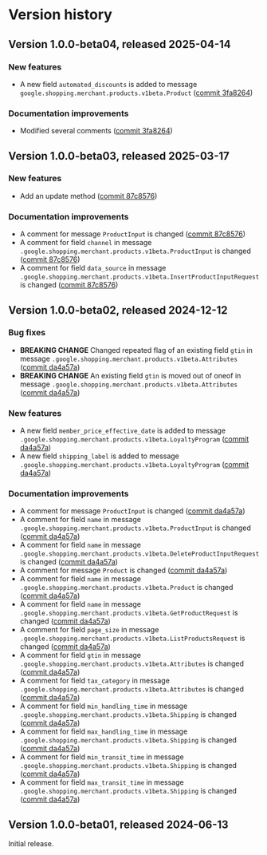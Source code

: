 # Version history

## Version 1.0.0-beta04, released 2025-04-14

### New features

- A new field `automated_discounts` is added to message `google.shopping.merchant.products.v1beta.Product` ([commit 3fa8264](https://github.com/googleapis/google-cloud-dotnet/commit/3fa82645814f3a40b22bb69ffae700265f48572f))

### Documentation improvements

- Modified several comments ([commit 3fa8264](https://github.com/googleapis/google-cloud-dotnet/commit/3fa82645814f3a40b22bb69ffae700265f48572f))

## Version 1.0.0-beta03, released 2025-03-17

### New features

- Add an update method ([commit 87c8576](https://github.com/googleapis/google-cloud-dotnet/commit/87c8576ac63970055bd230753bb439bc9dbeeafa))

### Documentation improvements

- A comment for message `ProductInput` is changed ([commit 87c8576](https://github.com/googleapis/google-cloud-dotnet/commit/87c8576ac63970055bd230753bb439bc9dbeeafa))
- A comment for field `channel` in message `.google.shopping.merchant.products.v1beta.ProductInput` is changed ([commit 87c8576](https://github.com/googleapis/google-cloud-dotnet/commit/87c8576ac63970055bd230753bb439bc9dbeeafa))
- A comment for field `data_source` in message `.google.shopping.merchant.products.v1beta.InsertProductInputRequest` is changed ([commit 87c8576](https://github.com/googleapis/google-cloud-dotnet/commit/87c8576ac63970055bd230753bb439bc9dbeeafa))

## Version 1.0.0-beta02, released 2024-12-12

### Bug fixes

- **BREAKING CHANGE** Changed repeated flag of an existing field `gtin` in message `.google.shopping.merchant.products.v1beta.Attributes` ([commit da4a57a](https://github.com/googleapis/google-cloud-dotnet/commit/da4a57a076cee8e9534ace58e65a6c159df3c02d))
- **BREAKING CHANGE** An existing field `gtin` is moved out of oneof in message `.google.shopping.merchant.products.v1beta.Attributes` ([commit da4a57a](https://github.com/googleapis/google-cloud-dotnet/commit/da4a57a076cee8e9534ace58e65a6c159df3c02d))

### New features

- A new field `member_price_effective_date` is added to message `.google.shopping.merchant.products.v1beta.LoyaltyProgram` ([commit da4a57a](https://github.com/googleapis/google-cloud-dotnet/commit/da4a57a076cee8e9534ace58e65a6c159df3c02d))
- A new field `shipping_label` is added to message `.google.shopping.merchant.products.v1beta.LoyaltyProgram` ([commit da4a57a](https://github.com/googleapis/google-cloud-dotnet/commit/da4a57a076cee8e9534ace58e65a6c159df3c02d))

### Documentation improvements

- A comment for message `ProductInput` is changed ([commit da4a57a](https://github.com/googleapis/google-cloud-dotnet/commit/da4a57a076cee8e9534ace58e65a6c159df3c02d))
- A comment for field `name` in message `.google.shopping.merchant.products.v1beta.ProductInput` is changed ([commit da4a57a](https://github.com/googleapis/google-cloud-dotnet/commit/da4a57a076cee8e9534ace58e65a6c159df3c02d))
- A comment for field `name` in message `.google.shopping.merchant.products.v1beta.DeleteProductInputRequest` is changed ([commit da4a57a](https://github.com/googleapis/google-cloud-dotnet/commit/da4a57a076cee8e9534ace58e65a6c159df3c02d))
- A comment for message `Product` is changed ([commit da4a57a](https://github.com/googleapis/google-cloud-dotnet/commit/da4a57a076cee8e9534ace58e65a6c159df3c02d))
- A comment for field `name` in message `.google.shopping.merchant.products.v1beta.Product` is changed ([commit da4a57a](https://github.com/googleapis/google-cloud-dotnet/commit/da4a57a076cee8e9534ace58e65a6c159df3c02d))
- A comment for field `name` in message `.google.shopping.merchant.products.v1beta.GetProductRequest` is changed ([commit da4a57a](https://github.com/googleapis/google-cloud-dotnet/commit/da4a57a076cee8e9534ace58e65a6c159df3c02d))
- A comment for field `page_size` in message `.google.shopping.merchant.products.v1beta.ListProductsRequest` is changed ([commit da4a57a](https://github.com/googleapis/google-cloud-dotnet/commit/da4a57a076cee8e9534ace58e65a6c159df3c02d))
- A comment for field `gtin` in message `.google.shopping.merchant.products.v1beta.Attributes` is changed ([commit da4a57a](https://github.com/googleapis/google-cloud-dotnet/commit/da4a57a076cee8e9534ace58e65a6c159df3c02d))
- A comment for field `tax_category` in message `.google.shopping.merchant.products.v1beta.Attributes` is changed ([commit da4a57a](https://github.com/googleapis/google-cloud-dotnet/commit/da4a57a076cee8e9534ace58e65a6c159df3c02d))
- A comment for field `min_handling_time` in message `.google.shopping.merchant.products.v1beta.Shipping` is changed ([commit da4a57a](https://github.com/googleapis/google-cloud-dotnet/commit/da4a57a076cee8e9534ace58e65a6c159df3c02d))
- A comment for field `max_handling_time` in message `.google.shopping.merchant.products.v1beta.Shipping` is changed ([commit da4a57a](https://github.com/googleapis/google-cloud-dotnet/commit/da4a57a076cee8e9534ace58e65a6c159df3c02d))
- A comment for field `min_transit_time` in message `.google.shopping.merchant.products.v1beta.Shipping` is changed ([commit da4a57a](https://github.com/googleapis/google-cloud-dotnet/commit/da4a57a076cee8e9534ace58e65a6c159df3c02d))
- A comment for field `max_transit_time` in message `.google.shopping.merchant.products.v1beta.Shipping` is changed ([commit da4a57a](https://github.com/googleapis/google-cloud-dotnet/commit/da4a57a076cee8e9534ace58e65a6c159df3c02d))

## Version 1.0.0-beta01, released 2024-06-13

Initial release.
